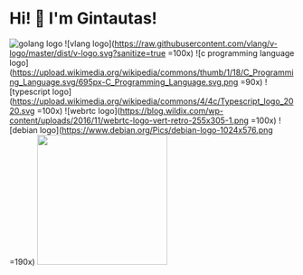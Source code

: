 # Hi! 👋 I'm Gintautas! 
![golang logo]( =230x) ![vlang logo](https://raw.githubusercontent.com/vlang/v-logo/master/dist/v-logo.svg?sanitize=true =100x) ![c programming language logo](https://upload.wikimedia.org/wikipedia/commons/thumb/1/18/C_Programming_Language.svg/695px-C_Programming_Language.svg.png =90x) ![typescript logo](https://upload.wikimedia.org/wikipedia/commons/4/4c/Typescript_logo_2020.svg =100x)
![webrtc logo](https://blog.wildix.com/wp-content/uploads/2016/11/webrtc-logo-vert-retro-255x305-1.png =100x) ![debian logo](https://www.debian.org/Pics/debian-logo-1024x576.png =190x)
<img src="https://upload.wikimedia.org/wikipedia/commons/thumb/0/05/Go_Logo_Blue.svg/1200px-Go_Logo_Blue.svg.png" width=230 />
